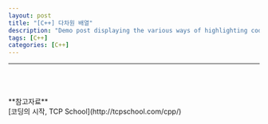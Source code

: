 ```yaml
---
layout: post
title: "[C++] 다차원 배열"
description: "Demo post displaying the various ways of highlighting code in Markdown."
tags: [C++]
categories: [C++]
---
```


------------------------------------------------------------------------------------------------------------



<br/>
<br/>
<br/>
**참고자료**<br/>
[코딩의 시작, TCP School](http://tcpschool.com/cpp/)

